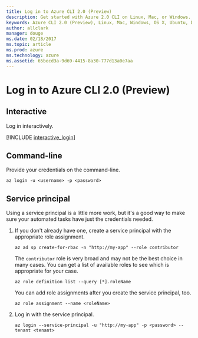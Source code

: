 ```yaml
---
title: Log in to Azure CLI 2.0 (Preview)
description: Get started with Azure 2.0 CLI on Linux, Mac, or Windows.
keywords: Azure CLI 2.0 (Preview), Linux, Mac, Windows, OS X, Ubuntu, Debian, CentOS, RHEL, SUSE, CoreOS, Docker, Windows, Python, PIP
author: allclark
manager: douge
ms.date: 02/18/2017
ms.topic: article
ms.prod: azure
ms.technology: azure
ms.assetid: 65becd3a-9d69-4415-8a30-777d13a0e7aa
---
```


# Log in to Azure CLI 2.0 (Preview)

## Interactive

Log in interactively.

[!INCLUDE [interactive_login](includes/interactive-login.md)]

## Command-line

Provide your credentials on the command-line.

```azurecli
az login -u <username> -p <password>
```

## Service principal

Using a service principal is a little more work,
but it's a good way to make sure your automated tasks have just the credentials needed.

1. If you don't already have one, create a service principal with the appropriate role assignment.

    ```azurecli
    az ad sp create-for-rbac -n "http://my-app" --role contributor
    ```

    The `contributor` role is very broad and may not be the best choice in many cases.
    You can get a list of available roles to see which is appropriate for your case.

    ```azurecli
    az role definition list --query [*].roleName
    ```

    You can add role assignments after you create the service principal, too.
    
    ```azurecli
    az role assignment --name <roleName>
    ```

1. Log in with the service principal.

    ```azurecli
    az login --service-principal -u "http://my-app" -p <password> --tenant <tenant>
    ```
